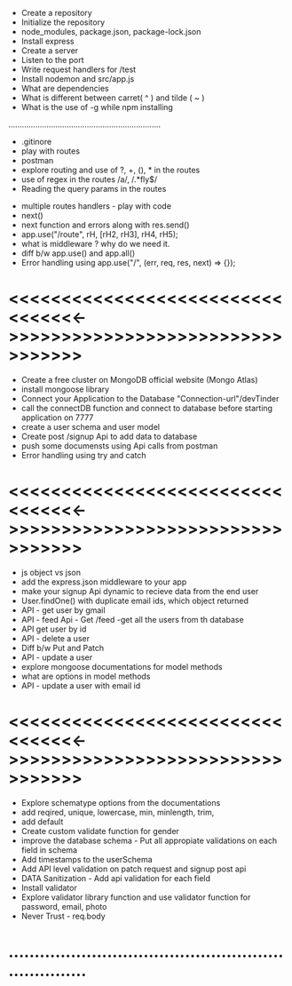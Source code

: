 - Create a repository
- Initialize the repository
- node_modules, package.json, package-lock.json
- Install express
- Create a server
- Listen to the port 
- Write request handlers for /test
- Install nodemon and src/app.js
- What are dependencies
- What is different between carret( ^ ) and tilde ( ~ )
- What is the use of -g while npm installing

....................................................................

- .gitinore
- play with routes
- postman
- explore routing and use of ?, +, (), * in the routes
- use of regex in the routes /a/, /.*fly$/
- Reading the query params in the routes

>>>>>>>>>>>>>>>>>>>>>>>>>>>>>>>>>>>>>>>>>>>>>>>>>>>>>>>>

- multiple routes handlers - play with code
- next()
- next function and errors along with res.send()
- app.use("/route", rH, [rH2, rH3], rH4, rH5);
- what is middleware ? why do we need it.
- diff b/w app.use() and app.all()
- Error handling using app.use("/", (err, req, res, next) => {});

# <<<<<<<<<<<<<<<<<<<<<<<<<<<<<<<<<->>>>>>>>>>>>>>>>>>>>>>>>>>>>>>>>>

- Create a free cluster on MongoDB official website (Mongo Atlas)
- install mongoose library
- Connect your Application to the Database "Connection-url"/devTinder
- call the connectDB function and connect to database before starting application on 7777
- create a user schema and user model
- Create post /signup Api to add data to database
- push some documensts using Api calls from postman
- Error handling using try and catch

# <<<<<<<<<<<<<<<<<<<<<<<<<<<<<<<<<->>>>>>>>>>>>>>>>>>>>>>>>>>>>>>>>>

- js object vs json
- add the express.json middleware to your app
- make your signup Api dynamic to recieve data from the end user
- User.findOne() with duplicate email ids, which object returned
- API - get user by gmail
- API - feed Api - Get /feed -get all the users from th database
- API get user by id
- API - delete a user
- Diff b/w Put and Patch
- API - update a user
- explore mongoose documentations for model methods
- what are options in model methods
- API - update a user with email id

# <<<<<<<<<<<<<<<<<<<<<<<<<<<<<<<<<->>>>>>>>>>>>>>>>>>>>>>>>>>>>>>>>>

- Explore schematype options from the documentations
- add reqired, unique, lowercase, min, minlength, trim,
- add default
- Create custom validate function for gender
- improve the database schema - Put all appropiate validations on each field in schema
- Add timestamps to the userSchema
- Add API level validation on patch request and signup post api
- DATA Sanitization - Add api validation for each field
- Install validator
- Explore validator library function and use validator function for password, email, photo 
- Never Trust - req.body

# ....................................................................

